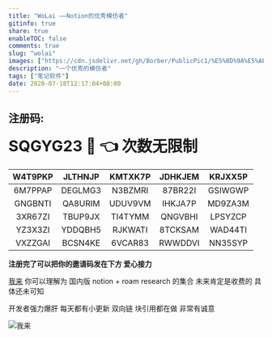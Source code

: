 ```yaml
---
title: "WoLai ——Notion的优秀模仿者"
gitinfo: true
share: true
enableTOC: false
comments: true
slug: "wolai"
images: ["https://cdn.jsdelivr.net/gh/Borber/PublicPic1/%E5%8D%9A%E5%AE%A2%E5%9B%AD/wolai/wolai.png"] 
description: "一个优秀的模仿者"
tags: ["笔记软件"]
date: 2020-07-18T12:17:04+08:00
---
```


## 注册码: 



<b style="font-size: 30px;text-align: center;">SQGYG23 💖  👈 次数无限制</b>



| W4T9PKP | JLTHNJP | KMTXK7P | JDHKJEM | KRJXX5P |
| :-----: | :-----: | :-----: | :-----: | :-----: |
| 6M7PPAP | DEGLMG3 | N3BZMRI | 87BR22I | GSIWGWP |
| GNGBNTI | QA8URIM | UDUV9VM | IHKJA7P | MD9ZA3M |
| 3XR67ZI | TBUP9JX | TI4TYMM | QNGVBHI | LPSYZCP |
| YZ3X3ZI | YDDQBH5 | RJKWATI | 8TCKSAM | WAD44TI |
| VXZZGAI | BCSN4KE | 6VCAR83 | RWWDDVI | NN35SYP |



**注册完了可以把你的邀请码发在下方 爱心接力**

[我来](https://www.wolai.com/) 你可以理解为 国内版 notion + roam research 的集合 未来肯定是收费的 具体还未可知

开发者强力爆肝 每天都有小更新 双向链 块引用都在做 非常有诚意

![我来](https://cdn.jsdelivr.net/gh/Borber/PublicPic1/%E5%8D%9A%E5%AE%A2%E5%9B%AD/wolai/wolai.png)